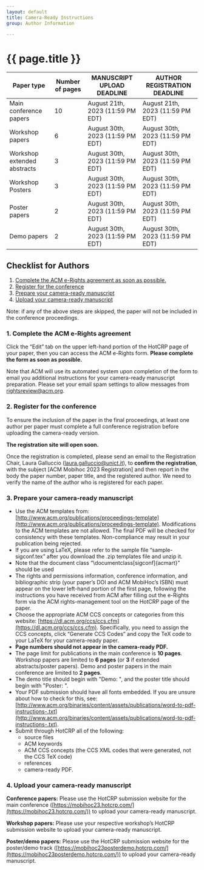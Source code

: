 ```yaml
---
layout: default
title: Camera-Ready Instructions
group: Author Information

---
```


# {{ page.title }}


| Paper type | Number of pages | MANUSCRIPT UPLOAD DEADLINE | AUTHOR REGISTRATION DEADLINE |
| --- | --- | --- | --- |
| Main conference papers | 10 | August 21th, 2023 (11:59 PM EDT) | August 21th, 2023 (11:59 PM EDT) |
| Workshop papers | 6 | August 30th, 2023 (11:59 PM EDT) | August 30th, 2023 (11:59 PM EDT) |
| Workshop extended abstracts | 3 | August 30th, 2023 (11:59 PM EDT) | August 30th, 2023 (11:59 PM EDT) |
| Workshop Posters| 3 | August 30th, 2023 (11:59 PM EDT) | August 30th, 2023 (11:59 PM EDT) |
| Poster papers | 2 | August 30th, 2023 (11:59 PM EDT) | August 30th, 2023 (11:59 PM EDT) |
| Demo papers | 2 | August 30th, 2023 (11:59 PM EDT) | August 30th, 2023 (11:59 PM EDT) |


## Checklist for Authors
1. [Complete the ACM e-Rights agreement as soon as possible.](#1-complete-the-acm-e-rights-agreement)
2. [Register for the conference](#2-register-for-the-conference)
3. [Prepare your camera-ready manuscript](#3-prepare-your-camera-ready-manuscript)
4. [Upload your camera-ready manuscript](#4-upload-your-camera-ready-manuscript)

Note: if any of the above steps are skipped, the paper will not be included in the conference proceedings.

### 1. Complete the ACM e-Rights agreement
Click the “Edit” tab on the upper left-hand portion of the HotCRP page of your paper, then you can access the ACM e-Rights form. **Please complete the form as soon as possible.**

Note that ACM will use its automated system upon completion of the form to email you additional instructions for your camera-ready manuscript preparation. Please set your email spam settings to allow messages from [rightsreview@acm.org](rightsreview@acm.org).

### 2. Register for the conference
To ensure the inclusion of the paper in the final proceedings, at least one author per paper must complete a full conference registration before uploading the camera-ready version.

**The registration site will open soon.**

Once the registration is completed, please send an email to the Registration Chair, Laura Galluccio ([laura.galluccio@unict.it](laura.galluccio@unict.it)), to **confirm the registration**, with the subject [ACM Mobihoc 2023 Registration] and then report in the body the paper number, paper title, and the registered author. We need to verify the name of the author who is registered for each paper.

### 3. Prepare your camera-ready manuscript
- Use the ACM templates from: [http://www.acm.org/publications/proceedings-template](http://www.acm.org/publications/proceedings-template). Modifications to the ACM templates are not allowed. The final PDF will be checked for consistency with these templates. Non-compliance may result in your publication being rejected.
- If you are using LaTeX, please refer to the sample file “sample-sigconf.tex” after you download the .zip templates file and unzip it.
- Note that the document class “\\documentclass[sigconf]{acmart}” should be used
- The rights and permissions information, conference information, and bibliographic strip (your paper’s DOI and ACM MobiHoc’s ISBN) must appear on the lower left-hand portion of the first page, following the instructions you have received from ACM after filling out the e-Rights form via the ACM rights-management tool on the HotCRP page of the paper.
- Choose the appropriate ACM CCS concepts or categories from this website: [https://dl.acm.org/ccs/ccs.cfm](https://dl.acm.org/ccs/ccs.cfm). Specifically, you need to assign the CCS concepts, click “Generate CCS Codes” and copy the TeX code to your LaTeX for your camera-ready paper.
- **Page numbers should not appear in the camera-ready PDF.**
- The page limit for publications in the main conference is **10 pages**. Workshop papers are limited to **6 pages** (or **3** if extended abstracts/poster papers). Demo and poster papers in the main conference are limited to **2 pages**.
- The demo title should begin with "Demo: ", and the poster title should begin with "Poster: ".
- Your PDF submission should have all fonts embedded. If you are unsure about how to check for this, see: [http://www.acm.org/binaries/content/assets/publications/word-to-pdf-instructions-.txt](http://www.acm.org/binaries/content/assets/publications/word-to-pdf-instructions-.txt).
- Submit through HotCRP all of the following:
  - source files
  - ACM keywords
  - ACM CCS concepts (the CCS XML codes that were generated, not the CCS TeX code)
  - references
  - camera-ready PDF.


### 4. Upload your camera-ready manuscript
**Conference papers:** Please use the HotCRP submission website for the main conference ([https://mobihoc23.hotcrp.com/](https://mobihoc23.hotcrp.com/)) to upload your camera-ready manuscript.

**Workshop papers:** Please use your respective workshop’s HotCRP submission website to upload your camera-ready manuscript.

**Poster/demo papers:** Please use the HotCRP submission website for the poster/demo track ([https://mobihoc23posterdemo.hotcrp.com/](https://mobihoc23posterdemo.hotcrp.com/)) to upload your camera-ready manuscript.
